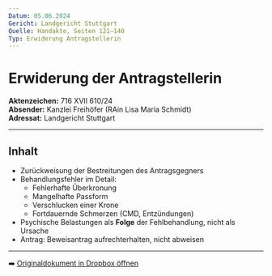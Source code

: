 ```yaml
---
Datum: 05.06.2024
Gericht: Landgericht Stuttgart
Quelle: Handakte, Seiten 121–140
Typ: Erwiderung Antragstellerin
---
```


# Erwiderung der Antragstellerin

**Aktenzeichen:** 716 XVII 610/24  
**Absender:** Kanzlei Freihöfer (RAin Lisa Maria Schmidt)  
**Adressat:** Landgericht Stuttgart  

---

## Inhalt
- Zurückweisung der Bestreitungen des Antragsgegners  
- Behandlungsfehler im Detail:
  - Fehlerhafte Überkronung  
  - Mangelhafte Passform  
  - Verschlucken einer Krone  
  - Fortdauernde Schmerzen (CMD, Entzündungen)  
- Psychische Belastungen als **Folge** der Fehlbehandlung, nicht als Ursache  
- Antrag: Beweisantrag aufrechterhalten, nicht abweisen  

---

➡️ [Originaldokument in Dropbox öffnen](https://www.dropbox.com/scl/fi/obaal6mb9o7g0utrnatl8/20250801_Handakte-nur-gerichtlich.pdf?dl=0)
